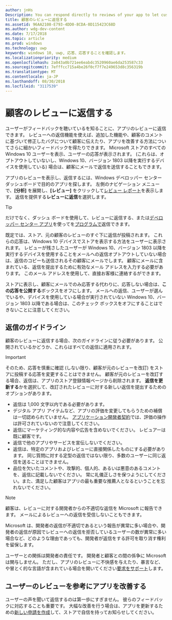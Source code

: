 ```yaml
---
author: jnHs
Description: You can respond directly to reviews of your app to let customers know you’re listening to their feedback.
title: 顧客のレビューに返信する
ms.assetid: 96AA2108-E793-4DD0-8CDA-0D115423C68D
ms.author: wdg-dev-content
ms.date: 7/17/2018
ms.topic: article
ms.prod: windows
ms.technology: uwp
keywords: windows 10, uwp, 応答、応答することを確認します。
ms.localizationpriority: medium
ms.openlocfilehash: 2a043a0b721ee6eabdc3520960ae6da253587c33
ms.sourcegitcommit: 7efffcc715a4be26f0cf7f7e249653d8c356319b
ms.translationtype: MT
ms.contentlocale: ja-JP
ms.lasthandoff: 08/30/2018
ms.locfileid: "3117539"
---
```

# <a name="respond-to-customer-reviews"></a>顧客のレビューに返信する


ユーザーがフィードバックを聴いているを知ることに、アプリのレビューに返信できます。 レビューへの返信機能を使えば、追加した機能や、顧客のコメントに基づいて修正したバグについて顧客に伝えたり、アプリを改善する方法についてさらに細かいフィードバックを得たりできます。 Microsoft ストアのすべての Windows 10 ユーザーを表示、ユーザーの応答が表示されます。 (これらは、オプトアウトしていないし、Windows 10、バージョン 1803 以降を実行するデバイスを使用している) 場合は、顧客にメールで返信を送信することもできます。

アプリのレビューを表示し、返信するには、Windows デベロッパー センター ダッシュボードで目的のアプリを探します。 左側のナビゲーション メニューで、**[分析]** を展開し、**[レビュー]** をクリックして[レビュー レポート](reviews-report.md)を表示します。 返信を提供する**レビューに返信**を選択します。

> [!TIP]
> だけでなく、ダッシュ ボードを使用して、レビューに返信する、または[デベロッパー センター アプリ](https://www.microsoft.com/store/apps/dev-center/9nblggh4r5ws)を使ってを[プログラムで](../monetize/submit-responses-to-app-reviews.md)返信できます。

既定では、ストア、元の顧客のレビューのすぐ下に返信が投稿されます。 これらの応答は、Windows 10 デバイスでストアを表示する方法をユーザーに表示されます。 レビューが残さしたユーザーが Windows 10、バージョン 1803 以降を実行するデバイスを使用することをメールへの返信オプトアウトしていない場合は、返信のコピーも送信されるその顧客にメールでします。  顧客にメールに含まれている、返信を提出するために有効なメール アドレスを入力する必要があります。 このメール アドレスを使用して、直接お客様に連絡するができます。

ストアに表示し、顧客にメールでのみ応答する代わりに、応答しない場合は、**この応答を公開する**ボックスをオフにします。 メールへの返信、ユーザーが選んでいるや、デバイスを使用している場合が実行されていない Windows 10、バージョン 1803 以降である場合は、このチェック ボックスをオフにすることはできないことに注意してください。

## <a name="guidelines-for-responses"></a>返信のガイドライン

顧客のレビューに返信する場合、次のガイドラインに従う必要があります。 公開されているかどうか、これらはすべての返信に適用されます。

> [!IMPORTANT]
> そのため、応答を慎重に確認 (しない限り、顧客が元のレビューを改訂) をストアに投稿する応答を変更することはできません。 顧客が元のレビューを改訂する場合、返信は、アプリのストア登録情報ページから削除されます。 **返信を更新する**かを選択して、改訂されたレビューに対する新しい返信を提出するためのオプションがあります。

-   返信は 1,000 文字以内である必要があります。
-   デジタル アプリ アイテムなど、アプリの評価を変更してもらうための補償は一切認められていません。 [アプリケーション開発者契約](https://docs.microsoft.com/legal/windows/agreements/app-developer-agreement)では、評価の操作は許可されていないので注意してください。
-   返信にマーケティング的な内容や広告を含めないでください。 レビュアーは既に顧客です。
-   返信で他のアプリやサービスを宣伝しないでください。
-   返信は、特定のアプリおよびレビューに直接関係したものにする必要があります。 同じ質問に対する定型の返信ではない限り、多数のユーザーに同じ返信を送ることはできません。
-   品位を欠いたコメントや、攻撃的、個人的、あるいは悪意のあるコメントを、返信に記載しないでください。 常に礼儀正しさを保つようにしてください。また、満足した顧客はアプリの最も重要な推薦人となるということを忘れないでください。

> [!NOTE]
> 顧客は、レビューに対する開発者からの不適切な返信を Microsoft に報告できます。 メールによるレビューへの返信を受信しないこともできます。
>
> Microsoft は、開発者の返信が不適切であるという報告が異常に多い場合や、開発者の返信が原因でレビューへの返信を拒否しているユーザーの数が異常に多い場合など、どのような理由であっても、開発者が返信をする許可を取り消す権利を留保します。

ユーザーとの関係は開発者の責任です。 開発者と顧客との間の係争に Microsoft は関与しません。 ただし、アプリのレビューに不快感を与えたり、暴言など、や冒とく的な言語が含まれている場合を開いてください[要求をサポート](http://go.microsoft.com/fwlink/p/?LinkID=401178)します。


## <a name="use-customer-reviews-to-improve-your-app"></a>ユーザーのレビューを参考にアプリを改善する

ユーザーの声を聞いて返信するのは第一歩にすぎません。 彼らのフィードバックに対応することも重要です。 大幅な改善を行う場合は、アプリを更新するための[新しい申請を作成](app-submissions.md)して、ストアで自信を持ってお知らせしてください。
